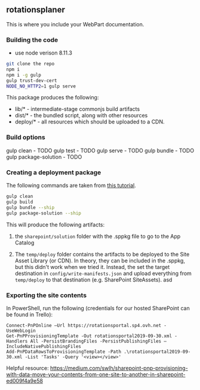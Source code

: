 ## rotationsplaner

This is where you include your WebPart documentation.

### Building the code
* use node verison 8.11.3

```bash
git clone the repo
npm i
npm i -g gulp
gulp trust-dev-cert
NODE_NO_HTTP2=1 gulp serve
```

This package produces the following:

* lib/* - intermediate-stage commonjs build artifacts
* dist/* - the bundled script, along with other resources
* deploy/* - all resources which should be uploaded to a CDN.

### Build options

gulp clean - TODO
gulp test - TODO
gulp serve - TODO
gulp bundle - TODO
gulp package-solution - TODO

### Creating a deployment package
The following commands are taken from [this tutorial](http://www.sharepointsamples.com/deploy-sharepoint-framework-webpart-to-sharepoint-site/).

```bash
gulp clean
gulp build
gulp bundle --ship
gulp package-solution --ship
```

This will produce the following artifacts:
1. the `sharepoint/solution` folder with the .sppkg file to go to the App Catalog

2. The `temp/deploy` folder contains the artifacts to be deployed to the Site Asset Library (or CDN). In theory, they can be included in the .sppkg, but this didn't work when we tried it. Instead, the set the target destination in  `config/write-manifests.json` and upload everything from `temp/deploy` to that destination (e.g. SharePoint SiteAssets).
asd


### Exporting the site contents
In PowerShell, run the following (credentials for our hosted SharePoint can be found in Trello):
```
Connect-PnPOnline –Url https://rotationsportal.sp4.ovh.net -UseWebLogin
Get-PnPProvisioningTemplate -Out rotationsportal2019-09-30.xml -Handlers All -PersistBrandingFiles -PersistPublishingFiles –IncludeNativePublishingFiles
Add-PnPDataRowsToProvisioningTemplate -Path .\rotationsportal2019-09-30.xml -List 'Tasks' -Query '<view></view>'
```

Helpful resource: <https://medium.com/swlh/sharepoint-pnp-provisioning-with-data-move-your-contents-from-one-site-to-another-in-sharepoint-ed009f4a9e58>
